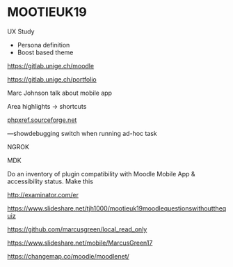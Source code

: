 # MOOTIEUK19

UX Study

-   Persona definition
-   Boost based theme

<https://gitlab.unige.ch/moodle>

<https://gitlab.unige.ch/portfolio>

Marc Johnson talk about mobile app

Area highlights -&gt; shortcuts

[phpxref.sourceforge.net](http://phpxref.sourceforge.net)

—showdebugging switch when running ad-hoc task

NGROK 

MDK

Do an inventory of plugin compatibility with Moodle Mobile App & accessibility status. Make this

<http://examinator.com/er>

<https://www.slideshare.net/tjh1000/mootieuk19moodlequestionswithoutthequiz>

<https://github.com/marcusgreen/local_read_only>

<https://www.slideshare.net/mobile/MarcusGreen17>

<https://changemap.co/moodle/moodlenet/>
